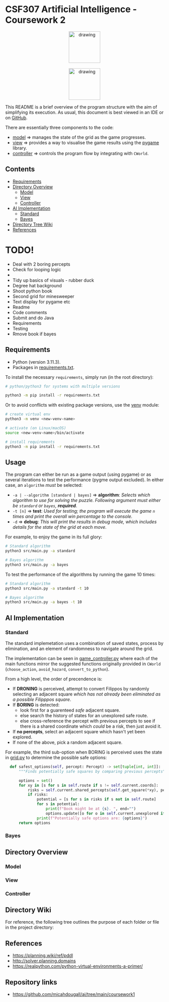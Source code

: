 # CSF307 Artificial Intelligence - Coursework 2
<p align="center">
  <img src="src/view/images/large/pikachu_win.png" alt="drawing" width="100"/><br><br>
  <img src="https://img.shields.io/github/followers/micahdougall?style=social" alt="drawing" width="100"/>
</p>


This README is a brief overview of the program structure with the aim of simplifying its execution. As usual, this document is best viewed in an IDE or on [GitHub](https://github.com/micahdougall/ai/tree/main/coursework2).

There are essentially three components to the code:
- [model](src/model) &rArr; manages the state of the grid as the game progresses.
- [view](src/view) &rArr; provides a way to visualise the game results using the [pygame](https://www.pygame.org/news) library.
- [controller](src/controller) &rArr; controls the program flow by integrating with `CWorld`.


## Contents
- [Requirements](#requirements)
- [Directory Overview](#directory-overview)
    - [Model](#model)
    - [View](#view)
    - [Controller](#controller)
- [AI Implementation](#ai-implementation)
  - [Standard](#standard)
  - [Bayes](#bayes)
- [Directory Tree Wiki](#directory-tree-wiki)
- [References](#references)


# TODO!


- Deal with 2 boring percepts
- Check for looping logic
- 
- Tidy up basics of visuals - rubber duck
- Degree hat background
- Shoot python book
- Second grid for minesweeper
- Text display for pygame etc
- Readme
- Code comments
- Submit and do Java
- Requirements
- Testing
- Rmove book if bayes


## Requirements

- Python (version 3.11.3).
- Packages in [requirements.txt](requirements.txt).


To install the necessary `requirements`, simply run (in the root directory):
```bash
# python/python3 for systems with multiple versions

python3 -m pip install -r requirements.txt
```

Or to avoid conflicts with existing package versions, use the [venv](https://realpython.com/python-virtual-environments-a-primer/) module:

```bash
# create virtual env
python3 -m venv <new-venv-name>

# activate (on Linux/macOS)
source <new-venv-name>/bin/activate

# install requirements
python3 -m pip install -r requirements.txt
```

## Usage

The program can either be run as a game output (using pygame) or as several iterations to test the performance (pygme output excluded). In either case, an `algorithm` *must* be selected:

- `-a | --algorithm [standard | bayes]` &rArr; **algorithm**: *Selects which algorithm to use for solving the puzzle. Following argument must either be `standard` or `bayes`, **required***.
- `-t [n]` &rArr; **test**: *Used for testing; the program will execute the game `n` times and print the overall win percentage to the console.*
- `-d` &rArr; **debug**: *This will print the results in debug mode, which includes details for the state of the grid at each move.*

For example, to enjoy the game in its full glory:

```bash
# Standard algorithm
python3 src/main.py -a standard

# Bayes algorithm
python3 src/main.py -a bayes
```

To test the performance of the algorithms by running the game 10 times:

```bash
# Standard algorithm
python3 src/main.py -a standard -t 10

# Bayes algorithm
python3 src/main.py -a bayes -t 10
```

## AI Implementation

### Standard

The standard implemetation uses a combination of saved states, process by elimination, and an element of randomness to navigate around the grid.

The implementation can be seen in [game_controller.py](src/controller/game_controller.py) where each of the main functions mirror the suggested functions originally provided in `CWorld` (`choose_action`, `avoid_hazard`, `convert_to_python`).

From a high level, the order of precendence is:
- If **DRONING** is perceived, attempt to convert Filippos by randomly selecting an adjacent square *which has not already been eliminated as a possible Filipppos square*.
- If **BORING** is detected:
    - look first for a guarenteed *safe* adjacent square.
    - else search the history of states for an unexplored safe route.
    - else cross-reference the percept with previous percepts to see if there is a shared coordinate which *could* be a risk, then just avoid it.
- If **no percepts**, select an adjacent square which hasn't yet been explored.
- If none of the above, pick a random adjacent square.

For example, the third sub-option when BORING is perceived uses the state in [grid.py](src/model/grid.py) to determine the possible safe options:

```python
  def safest_options(self, percept: Percept) -> set[tuple[int, int]]:
      """Finds potentially safe squares by comparing previous percepts"""

      options = set()
      for xy in [s for s in self.route if s != self.current.coords]:
          risks = self.current.shared_percepts(self.get_square(*xy), percept)
          if risks:
              potential = [s for s in risks if s not in self.route]
              for s in potential:
                  print(f"Book might be at {s}. ", end="")
                  options.update([o for o in self.current.unexplored if not o == s])
              print(f"Potentially safe options are: {options}")
      return options
```

### Bayes





## Directory Overview

### Model



### View


### Controller

## Directory Wiki

For reference, the following tree outlines the purpose of each folder or file in the project directory:


## References

- https://planning.wiki/ref/pddl
- http://solver.planning.domains
- https://realpython.com/python-virtual-environments-a-primer/


## Repository links
- https://github.com/micahdougall/ai/tree/main/coursework1
